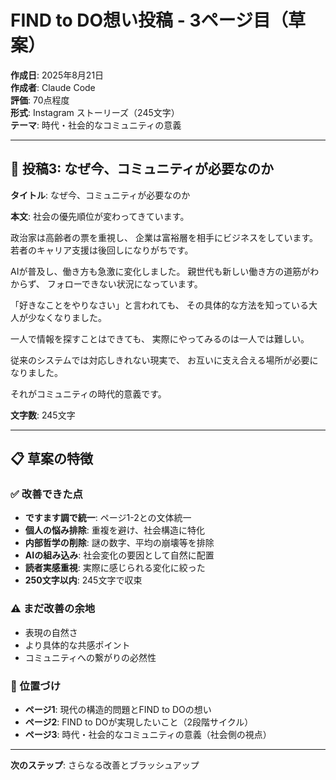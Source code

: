 # FIND to DO想い投稿 - 3ページ目（草案）

**作成日**: 2025年8月21日  
**作成者**: Claude Code  
**評価**: 70点程度  
**形式**: Instagram ストーリーズ（245文字）  
**テーマ**: 時代・社会的なコミュニティの意義

---

## 📱 投稿3: なぜ今、コミュニティが必要なのか

**タイトル**: なぜ今、コミュニティが必要なのか

**本文**:
社会の優先順位が変わってきています。

政治家は高齢者の票を重視し、
企業は富裕層を相手にビジネスをしています。
若者のキャリア支援は後回しになりがちです。

AIが普及し、働き方も急激に変化しました。
親世代も新しい働き方の道筋がわからず、
フォローできない状況になっています。

「好きなことをやりなさい」と言われても、
その具体的な方法を知っている大人が少なくなりました。

一人で情報を探すことはできても、
実際にやってみるのは一人では難しい。

従来のシステムでは対応しきれない現実で、
お互いに支え合える場所が必要になりました。

それがコミュニティの時代的意義です。

**文字数**: 245文字

---

## 📋 草案の特徴

### ✅ 改善できた点
- **ですます調で統一**: ページ1-2との文体統一
- **個人の悩み排除**: 重複を避け、社会構造に特化
- **内部哲学の削除**: 謎の数字、平均の崩壊等を排除
- **AIの組み込み**: 社会変化の要因として自然に配置
- **読者実感重視**: 実際に感じられる変化に絞った
- **250文字以内**: 245文字で収束

### ⚠️ まだ改善の余地
- 表現の自然さ
- より具体的な共感ポイント
- コミュニティへの繋がりの必然性

### 🎯 位置づけ
- **ページ1**: 現代の構造的問題とFIND to DOの想い
- **ページ2**: FIND to DOが実現したいこと（2段階サイクル）
- **ページ3**: 時代・社会的なコミュニティの意義（社会側の視点）

---

**次のステップ**: さらなる改善とブラッシュアップ